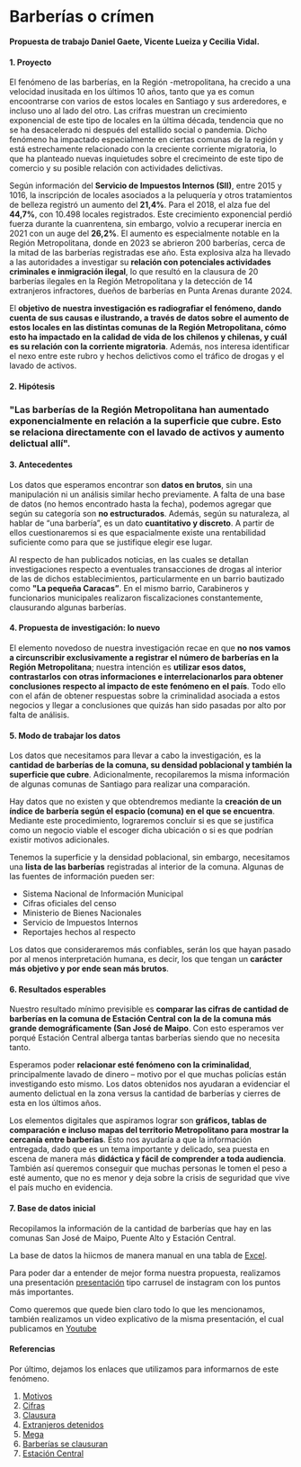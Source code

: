 # Barberías o crímen
**Propuesta de trabajo Daniel Gaete, Vicente Lueiza y Cecilia Vidal.**

#### **1. Proyecto**

El fenómeno de las barberías, en la Región -metropolitana, ha crecido a una velocidad inusitada en los últimos 10 años, tanto que ya es comun encoontrarse con varios de estos locales en Santiago y sus arderedores, e incluso uno al lado del otro.
Las crifras muestran un crecimiento exponencial de este tipo de locales en la última década, tendencia que no se ha desacelerado ni después del estallido social o pandemia. Dicho fenómeno ha impactado especialmente en ciertas comunas de la región y está estrechamente relacionado con la creciente corriente migratoria, lo que ha planteado nuevas inquietudes sobre el crecimeinto de este tipo de comercio y su posible relación con actividades delictivas.

Según información del **Servicio de Impuestos Internos (SII)**, entre 2015 y 1016, la inscripción de locales asociados a la peluquería y otros tratamientos de belleza registró un aumento del **21,4%**. Para el 2018, el alza fue del **44,7%**, con 10.498 locales registrados. Este crecimiento exponencial perdió fuerza durante la cuanrentena, sin embargo, volvio a recuperar inercia en 2021 con un auge del **26,2%**. El aumento es especialmente notable en la Región Metropolitana, donde en 2023 se abrieron 200 barberías, cerca de la mitad de las barberías registradas ese año. Esta explosiva alza ha llevado a las autoridades a investigar su **relación con potenciales actividades criminales e inmigración ilegal**, lo que resultó en la clausura de 20 barberías ilegales en la Región Metropolitana y la detección de 14 extranjeros infractores, dueños de barberías en Punta Arenas durante 2024.

El **objetivo de nuestra investigación es radiografiar el fenómeno, dando cuenta de sus causas e ilustrando, a través de datos sobre el aumento de estos locales en las distintas comunas de la Región Metropolitana, cómo esto ha impactado en la calidad de vida de los chilenos y chilenas, y cuál es su relación con la corriente migratoria**. Además, nos interesa identificar el nexo entre este rubro y hechos delictivos como el tráfico de drogas y el lavado de activos.

#### **2. Hipótesis**
### "Las barberías de la Región Metropolitana han aumentado exponencialmente en relación a la superficie que cubre. Esto se relaciona directamente con el lavado de activos y aumento delictual allí".

#### **3. Antecedentes**
Los datos que esperamos encontrar son **datos en brutos**, sin una manipulación ni un análisis similar hecho previamente.  A falta de una base de datos (no hemos encontrado hasta la fecha), podemos agregar que según su categoría son **no estructurados**. Además, según su naturaleza, al hablar de “una barbería”, es un dato **cuantitativo y discreto**. A partir de ellos cuestionaremos si es que espacialmente existe una rentabilidad suficiente como para que se justifique elegir ese lugar.

Al respecto de han publicados noticias, en las cuales se detallan investigaciones respecto a eventuales transacciones de drogas al interior de las de dichos establecimientos, particularmente en un barrio bautizado como **"La pequeña Caracas”**. En el mismo barrio, Carabineros y funcionarios municipales realizaron fiscalizaciones constantemente, clausurando algunas barberías.

#### **4. Propuesta de investigación: lo nuevo**
El elemento novedoso de nuestra investigación recae en que **no nos vamos a circunscribir exclusivamente a registrar el número de barberías en la Región Metropolitana**; nuestra intención es **utilizar esos datos, contrastarlos con otras informaciones e interrelacionarlos para obtener conclusiones respecto al impacto de este fenómeno en el país**. Todo ello con el afán de obtener respuestas sobre la criminalidad asociada a estos negocios y llegar a conclusiones que quizás han sido pasadas por alto por falta de análisis.

#### **5. Modo de trabajar los datos**
Los datos que necesitamos para llevar a cabo la investigación, es la **cantidad de barberías de la comuna, su densidad poblacional y también la superficie que cubre**. Adicionalmente, recopilaremos la misma información de algunas comunas de Santiago para realizar una comparación. 

Hay datos que no existen y que obtendremos mediante la **creación de un índice de barbería según el espacio (comuna) en el que se encuentra**. Mediante este procedimiento, lograremos concluir si es que se justifica como un negocio viable el escoger dicha ubicación o si es que podrían existir motivos adicionales.  

Tenemos la superficie y la densidad poblacional, sin embargo, necesitamos una **lista de las barberías** registradas al interior de la comuna. Algunas de las fuentes de información pueden ser:
- Sistema Nacional de Información Municipal
- Cifras oficiales del censo
- Ministerio de Bienes Nacionales
- Servicio de Impuestos Internos
- Reportajes hechos al respecto

Los datos que consideraremos más confiables, serán los que hayan pasado por al menos interpretación humana, es decir, los que tengan un **carácter más objetivo y por ende sean más brutos**.

#### **6. Resultados esperables**
Nuestro resultado mínimo previsible es **comparar las cifras de cantidad de barberías en la comuna de Estación Central con la de la comuna más grande demográficamente (San José de Maipo**. Con esto esperamos ver porqué Estación Central alberga tantas barberías siendo que no necesita tanto.

Esperamos poder **relacionar esté fenómeno con la criminalidad**, principalmente lavado de dinero – motivo por el que muchas policías están investigando esto mismo. Los datos obtenidos nos ayudaran a evidenciar el aumento delictual en la zona versus la cantidad de barberías y cierres de esta en los últimos años.

Los elementos digitales que aspiramos lograr son **gráficos, tablas de comparación e incluso mapas del territorio Metropolitano para mostrar la cercanía entre barberías**. Esto nos ayudaría a que la información entregada, dado que es un tema importante y delicado, sea puesta en escena de manera más **didáctica y fácil de comprender a toda audiencia**. También así queremos conseguir que muchas personas le tomen el peso a esté aumento, que no es menor y deja sobre la crisis de seguridad que vive el país mucho en evidencia.

#### **7. Base de datos inicial**
Recopilamos la información de la cantidad de barberías que hay en las comunas San José de Maipo, Puente Alto y Estación Central.

La base de datos la hiicmos de manera manual en una tabla de
[Excel](https://uccl0-my.sharepoint.com/:x:/g/personal/ceciliavugarte_uc_cl/EZJ2YQwvdAtJmbPI1FouWLMB2qq5ivX06sw0U2z2Y5BClw?e=PVnbeH).

Para poder dar a entender de mejor forma nuestra propuesta, realizamos una presentación
[presentación](https://www.canva.com/design/DAGPjGfWLZI/iCgMraf0IJBtk2obpCcyqg/edit?utm_content=DAGPjGfWLZI&utm_campaign=designshare&utm_medium=link2&utm_source=sharebutton)
tipo carrusel de instagram con los puntos más importantes.

Como queremos que quede bien claro todo lo que les mencionamos, también realizamos un video explicativo de la misma presentación, el cual publicamos en 
[Youtube](https://youtu.be/mb8ppCRns6s)

#### **Referencias**
Por último, dejamos los enlaces que utilizamos para informarnos de este fenómeno.

1. [Motivos](https://www.emol.com/noticias/Nacional/2024/04/09/1127190/barberias-chile-negocio-lavado-activos.html)
2. [Cifras](https://www.emol.com/noticias/Nacional/2024/04/21/1128519/barberias-abiertas-2023-cifras.html)
3. [Clausura](https://www.diariousach.cl/clausuran-mas-de-20-barberias-ilegales-en-cuatro-comunas-de-la-region)
4. [Extranjeros detenidos](https://dialogosur.cl/2024/05/detectan-a-14-extranjeros-infractores-en-fiscalizacion-a-barberias/)
5. [Mega](https://www.mega.cl/amp/programas/mucho-gusto/mejores-momentos/168675-fiscalizacion-estacion-central-clausuran-barberia-sin-patente.html)
6. [Barberías se clausuran](https://www.google.com/amp/s/www.t13.cl/amp/videos/nacional/clausuran-casinos-barberias-irregulares-florida-estacion-central-14-5-2024)
7. [Estación Central](https://www.google.com/amp/s/www.chilevision.cl/amp/contigo-en-la-manana/policial/insolito-barberias-de-estacion-central-cerraron-para-evitar-fiscalizacion)